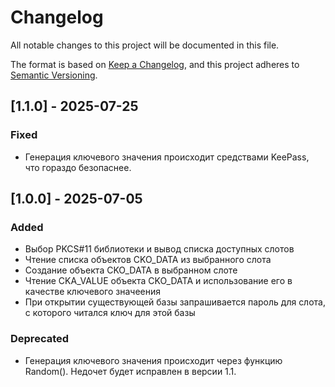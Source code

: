 # Changelog

All notable changes to this project will be documented in this file.

The format is based on [Keep a Changelog](https://keepachangelog.com/),
and this project adheres to [Semantic Versioning](https://semver.org/).

## [1.1.0] - 2025-07-25

### Fixed
- Генерация ключевого значения происходит средствами KeePass, что гораздо безопаснее.

## [1.0.0] - 2025-07-05
### Added
- Выбор PKCS#11 библиотеки и вывод списка доступных слотов
- Чтение списка объектов CKO_DATA из выбранного слота
- Создание объекта CKO_DATA в выбранном слоте
- Чтение CKA_VALUE объекта CKO_DATA и использование его в качестве ключевого значеения
- При открытии существующей базы запрашивается пароль для слота, с которого читался ключ для этой базы

### Deprecated
- Генерация ключевого значения происходит через функцию Random(). Недочет будет исправлен в версии 1.1.